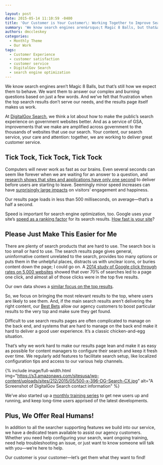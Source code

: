 ```yaml
---

layout: post
date: 2015-05-14 11:10:59 -0400
title: 'Our Customer is Your Customer\: Working Together to Improve Search on .Gov Websites'
summary: 'We know search engines aren&rsquo;t Magic 8 Balls, but that&amp;#8217;s still how we expect them to behave. We want them to answer our complex and burning questions based on just a few words. And we&amp;#8217;ve felt that frustration when the top search results don&amp;#8217;t serve our needs, and the results page itself makes us work.'
authors: dmccleskey
categories:
  - Monthly Theme
  - Our Work
tags:
  - Customer Experience
  - customer satisfaction
  - customer service
  - DigitalGov Search
  - search engine optimization
---
```


We know search engines aren’t Magic 8 Balls, but that&#8217;s still how we expect them to behave. We want them to answer our complex and burning questions based on just a few words. And we&#8217;ve felt that frustration when the top search results don&#8217;t serve our needs, and the results page itself makes us work.

At [DigitalGov Search](http://search.WHATEVER/), we think a lot about how to make the public&#8217;s search experience on government websites better. And as a service of GSA, improvements that we make are amplified across government to the thousands of websites that use our search. Your content, our search service, your care and attention: together, we are working to deliver great customer service.

## Tick Tock, Tick Tock, Tick Tock

Computers will never work as fast as our brains. Even several seconds can seem like forever when we are waiting for an answer to a question, and [research shows that sites and applications have only one second](http://www.aberdeen.com/research/5136/ra-performance-web-application/content.aspx) to deliver before users are starting to leave. Seemingly minor speed increases can have [surprisingly large impacts](http://googleresearch.blogspot.com/2009/06/speed-matters.html) on visitors’ engagement and happiness.

Our results page loads in less than 500 milliseconds, on average—that&#8217;s a half a second.

Speed is important for search engine optimization, too. Google uses your site’s [speed as a ranking factor](https://www.mattcutts.com/blog/site-speed/) for its search results. [How fast is your site](https://developers.google.com/speed/pagespeed/insights/?utm_source=blogspot&utm_campaign=mobile_ux)?

## Please Just Make This Easier for Me

There are plenty of search products that are hard to use. The search box is too small or hard to use. The search results page gives general, uninformative content unrelated to the search, provides too many options or puts them in the unhelpful places, distracts us with unclear icons, or buries content down the page; I could go on. A [2014 study of Google click through rates on 5,000 websites](https://moz.com/blog/google-organic-click-through-rates-in-2014) showed that over 70% of searches led to a page one click, and almost all of those clicks were in the top five results.

Our own data shows a [similar focus on the top results](https://www.WHATEVER/2014/11/12/follow-the-clicks-a-look-at-click-through-rates-on-government-websites/).

So, we focus on bringing the most relevant results to the top, where users are likely to see them. And, if the main search results aren&#8217;t delivering the right content, our [Best Bets](http://search.WHATEVER/manual/best-bets-text.html) allow our agency customers to boost particular results to the very top and make sure they get found.

Difficult to use search results pages are often complicated to manage on the back end, and systems that are hard to manage on the back end make it hard to deliver a good user experience. It’s a classic chicken-and-egg situation.

That’s why we work hard to make our results page lean and make it as easy as possible for content managers to configure their search and keep it fresh over time. We regularly add features to facilitate search setup, like localized configuration tips and access to our various help channels.


{% include image/full-width.html img="https://s3.amazonaws.com/sitesusa/wp-content/uploads/sites/212/2015/05/500-x-396-DG-Search-CX.jpg" alt="A Screenshot of DigitalGov Search contact information" %}

We&#8217;ve also started up a [monthly training series](http://search.WHATEVER/manual/training) to get new users up and running, and keep long-time users apprised of the latest developments.

## Plus, We Offer Real Humans!

In addition to all the searcher supporting features we build into our service, we have a dedicated team available to assist our agency customers. Whether you need help configuring your search, want ongoing training, need help troubleshooting an issue, or just want to know someone will talk with you—we’re here to help.

Our customer is your customer—let&#8217;s get them what they want to find!